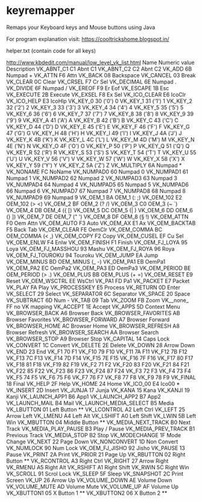 # keyremapper
Remaps your Keyboard keys and Mouse buttons using Java

For program explanation visit:
https://cooltrickshome.blogspot.in/

helper.txt (contain code for all keys)

http://www.kbdedit.com/manual/low_level_vk_list.html
Name					Numeric value		Description
VK_ABNT_C1				C1				Abnt C1
VK_ABNT_C2				C2				Abnt C2
VK_ADD					6B				Numpad +
VK_ATTN					F6				Attn
VK_BACK					08				Backspace
VK_CANCEL				03				Break
VK_CLEAR				0C				Clear
VK_CRSEL				F7				Cr Sel
VK_DECIMAL				6E				Numpad .
VK_DIVIDE				6F				Numpad /
VK_EREOF				F9				Er Eof
VK_ESCAPE				1B				Esc
VK_EXECUTE				2B				Execute
VK_EXSEL				F8				Ex Sel
VK_ICO_CLEAR			E6				IcoClr
VK_ICO_HELP				E3				IcoHlp
VK_KEY_0				30 ('0')				0
VK_KEY_1				31 ('1')				1
VK_KEY_2				32 ('2')				2
VK_KEY_3				33 ('3')				3
VK_KEY_4				34 ('4')				4
VK_KEY_5				35 ('5')				5
VK_KEY_6				36 ('6')				6
VK_KEY_7				37 ('7')				7
VK_KEY_8				38 ('8')				8
VK_KEY_9				39 ('9')				9
VK_KEY_A				41 ('A')				A
VK_KEY_B				42 ('B')				B
VK_KEY_C				43 ('C')				C
VK_KEY_D				44 ('D')				D
VK_KEY_E				45 ('E')				E
VK_KEY_F				46 ('F')				F
VK_KEY_G				47 ('G')				G
VK_KEY_H				48 ('H')				H
VK_KEY_I				49 ('I')				I
VK_KEY_J				4A ('J')				J
VK_KEY_K				4B ('K')				K
VK_KEY_L				4C ('L')				L
VK_KEY_M				4D ('M')				M
VK_KEY_N				4E ('N')				N
VK_KEY_O				4F ('O')				O
VK_KEY_P				50 ('P')				P
VK_KEY_Q				51 ('Q')				Q
VK_KEY_R				52 ('R')				R
VK_KEY_S				53 ('S')				S
VK_KEY_T				54 ('T')				T
VK_KEY_U				55 ('U')				U
VK_KEY_V				56 ('V')				V
VK_KEY_W				57 ('W')				W
VK_KEY_X				58 ('X')				X
VK_KEY_Y				59 ('Y')				Y
VK_KEY_Z				5A ('Z')				Z
VK_MULTIPLY				6A				Numpad *
VK_NONAME				FC				NoName
VK_NUMPAD0				60				Numpad 0
VK_NUMPAD1				61				Numpad 1
VK_NUMPAD2				62				Numpad 2
VK_NUMPAD3				63				Numpad 3
VK_NUMPAD4				64				Numpad 4
VK_NUMPAD5				65				Numpad 5
VK_NUMPAD6				66				Numpad 6
VK_NUMPAD7				67				Numpad 7
VK_NUMPAD8				68				Numpad 8
VK_NUMPAD9				69				Numpad 9
VK_OEM_1				BA				OEM_1 (: ;)
VK_OEM_102				E2				OEM_102 (> <)
VK_OEM_2				BF				OEM_2 (? /)
VK_OEM_3				C0				OEM_3 (~ `)
VK_OEM_4				DB				OEM_4 ({ [)
VK_OEM_5				DC				OEM_5 (| \)
VK_OEM_6				DD				OEM_6 (} ])
VK_OEM_7				DE				OEM_7 (" ')
VK_OEM_8				DF				OEM_8 (§ !)
VK_OEM_ATTN				F0				Oem Attn
VK_OEM_AUTO				F3				Auto
VK_OEM_AX				E1				Ax
VK_OEM_BACKTAB			F5				Back Tab
VK_OEM_CLEAR			FE				OemClr
VK_OEM_COMMA			BC				OEM_COMMA (< ,)
VK_OEM_COPY				F2				Copy
VK_OEM_CUSEL			EF				Cu Sel
VK_OEM_ENLW				F4				Enlw
VK_OEM_FINISH			F1				Finish
VK_OEM_FJ_LOYA			95				Loya
VK_OEM_FJ_MASSHOU		93				Mashu
VK_OEM_FJ_ROYA			96				Roya
VK_OEM_FJ_TOUROKU		94				Touroku
VK_OEM_JUMP				EA				Jump
VK_OEM_MINUS			BD				OEM_MINUS (_ -)
VK_OEM_PA1				EB				OemPa1
VK_OEM_PA2				EC				OemPa2
VK_OEM_PA3				ED				OemPa3
VK_OEM_PERIOD			BE				OEM_PERIOD (> .)
VK_OEM_PLUS				BB				OEM_PLUS (+ =)
VK_OEM_RESET			E9				Reset
VK_OEM_WSCTRL			EE				WsCtrl
VK_PA1					FD				Pa1
VK_PACKET				E7				Packet
VK_PLAY					FA				Play
VK_PROCESSKEY			E5				Process
VK_RETURN				0D				Enter
VK_SELECT				29				Select
VK_SEPARATOR			6C				Separator
VK_SPACE				20				Space
VK_SUBTRACT				6D				Num -
VK_TAB					09				Tab
VK_ZOOM					FB				Zoom
VK__none_				FF				no VK mapping
VK_ACCEPT				1E				Accept
VK_APPS					5D				Context Menu
VK_BROWSER_BACK			A6				Browser Back
VK_BROWSER_FAVORITES	AB				Browser Favorites
VK_BROWSER_FORWARD		A7				Browser Forward
VK_BROWSER_HOME			AC				Browser Home
VK_BROWSER_REFRESH		A8				Browser Refresh
VK_BROWSER_SEARCH		AA				Browser Search
VK_BROWSER_STOP			A9				Browser Stop
VK_CAPITAL				14				Caps Lock
VK_CONVERT				1C				Convert
VK_DELETE				2E				Delete
VK_DOWN					28				Arrow Down
VK_END					23				End
VK_F1					70				F1
VK_F10					79				F10
VK_F11					7A				F11
VK_F12					7B				F12
VK_F13					7C				F13
VK_F14					7D				F14
VK_F15					7E				F15
VK_F16					7F				F16
VK_F17					80				F17
VK_F18					81				F18
VK_F19					82				F19
VK_F2					71				F2
VK_F20					83				F20
VK_F21					84				F21
VK_F22					85				F22
VK_F23					86				F23
VK_F24					87				F24
VK_F3					72				F3
VK_F4					73				F4
VK_F5					74				F5
VK_F6					75				F6
VK_F7					76				F7
VK_F8					77				F8
VK_F9					78				F9
VK_FINAL				18				Final
VK_HELP					2F				Help
VK_HOME					24				Home
VK_ICO_00				E4				Ico00 *
VK_INSERT				2D				Insert
VK_JUNJA				17				Junja
VK_KANA					15				Kana
VK_KANJI				19				Kanji
VK_LAUNCH_APP1			B6				App1
VK_LAUNCH_APP2			B7				App2
VK_LAUNCH_MAIL			B4				Mail
VK_LAUNCH_MEDIA_SELECT	B5				Media
VK_LBUTTON				01				Left Button **
VK_LCONTROL				A2				Left Ctrl
VK_LEFT					25				Arrow Left
VK_LMENU				A4				Left Alt
VK_LSHIFT				A0				Left Shift
VK_LWIN					5B				Left Win
VK_MBUTTON				04				Middle Button **
VK_MEDIA_NEXT_TRACK		B0				Next Track
VK_MEDIA_PLAY_PAUSE		B3				Play / Pause
VK_MEDIA_PREV_TRACK		B1				Previous Track
VK_MEDIA_STOP			B2				Stop
VK_MODECHANGE			1F				Mode Change
VK_NEXT					22				Page Down
VK_NONCONVERT			1D				Non Convert
VK_NUMLOCK				90				Num Lock
VK_OEM_FJ_JISHO			92				Jisho
VK_PAUSE				13				Pause
VK_PRINT				2A				Print
VK_PRIOR				21				Page Up
VK_RBUTTON				02				Right Button **
VK_RCONTROL				A3				Right Ctrl
VK_RIGHT				27				Arrow Right
VK_RMENU				A5				Right Alt
VK_RSHIFT				A1				Right Shift
VK_RWIN					5C				Right Win
VK_SCROLL				91				Scrol Lock
VK_SLEEP				5F				Sleep
VK_SNAPSHOT				2C				Print Screen
VK_UP					26				Arrow Up
VK_VOLUME_DOWN			AE				Volume Down
VK_VOLUME_MUTE			AD				Volume Mute
VK_VOLUME_UP			AF				Volume Up
VK_XBUTTON1				05				X Button 1 **
VK_XBUTTON2				06				X Button 2 **
